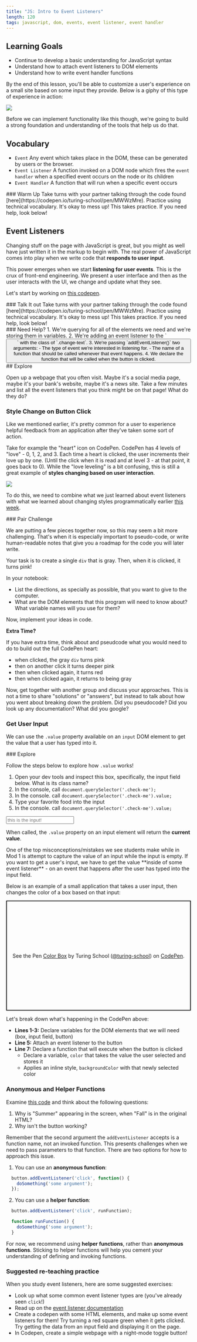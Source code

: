 ```yaml
---
title: "JS: Intro to Event Listeners"
length: 120
tags: javascript, dom, events, event listener, event handler
---
```


## Learning Goals

* Continue to develop a basic understanding for JavaScript syntax
* Understand how to attach event listeners to DOM elements
* Understand how to write event handler functions

By the end of this lesson, you'll be able to customize a user's experience on a small site based on some input they provide. Below is a giphy of this type of experience in action:

<img class="medium" src="./assets/images/dom-manipulation-1/greeting-app.gif">

Before we can implement functionality like this though, we're going to build a strong foundation and understanding of the tools that help us do that.

## Vocabulary

- `Event` Any event which takes place in the DOM, these can be generated by users or the browser.
- `Event Listener` A function invoked on a DOM node which fires the `event handler` when a specified event occurs on the node or its children
- `Event Handler` A function that will run when a specific event occurs

<section class="call-to-action">
### Warm Up
Take turns with your partner talking through the code found [here](https://codepen.io/turing-school/pen/MWWzMre). Practice using technical vocabulary. It's okay to mess up! This takes practice. If you need help, look below!
</section>

## Event Listeners

Changing stuff on the page with JavaScript is great, but you might as well have just written it in the markup to begin with. The real power of JavaScript comes into play when we write code that **responds to user input**.

This power emerges when we start **listening for user events**. This is the crux of front-end engineering. We present a user interface and then as the user interacts with the UI, we change and update what they see.

Let's start by working on [this codepen](https://codepen.io/kaylaewood/pen/OJRREYN).

<section class="call-to-action">
### Talk It out
Take turns with your partner talking through the code found [here](https://codepen.io/turing-school/pen/MWWzMre). Practice using technical vocabulary. It's okay to mess up! This takes practice. If you need help, look below!
</section>

<section class="answer">
### Need Help?
1. We're querying for all of the elements we need and we're storing them in variables.
2. We're adding an event listener to the `<button>` with the class of `.change-text`.
3. We're passing `addEventListener()` two arguments:
  - The type of event we're interested in listening for.
  - The name of a function that should be called whenever that event happens.
4. We declare the function that will be called when the button is clicked.
</section>

<section class="call-to-action">
## Explore

Open up a webpage that you often visit. Maybe it's a social media page, maybe it's your bank's website, maybe it's a news site. Take a few minutes and list all the event listeners that you think might be on that page! What do they do?

</section>

### Style Change on Button Click

Like we mentioned earlier, it's pretty common for a user to experience helpful feedback from an application after they've taken some sort of action.

Take for example the "heart" icon on CodePen. CodePen has 4 levels of "love" - 0, 1, 2, and 3. Each time a heart is clicked, the user increments their love up by one. (Until the click when it is read and at level 3 - at that point, it goes back to 0). While the "love leveling" is a bit confusing, this is still a great example of **styles changing based on user interaction**.

<img class="medium" src="./assets/images/dom-manipulation-1/codepen-heart-click.gif">

To do this, we need to combine what we just learned about event listeners with what we learned about changing styles programmatically earlier [this week](https://frontend.turing.io/lessons/module-1/js-intro-to-the-dom.html).

<section class="call-to-action">
### Pair Challenge

We are putting a few pieces together now, so this may seem a bit more challenging. That's when it is especially important to pseudo-code, or write human-readable notes that give you a roadmap for the code you will later write.

Your task is to create a single `div` that is gray. Then, when it is clicked, it turns pink!

In your notebook:
* List the directions, as specially as possible, that you want to give to the computer.
* What are the DOM elements that this program will need to know about? What variable names will you use for them?

Now, implement your ideas in code.

**Extra Time?**

If you have extra time, think about and pseudcode what you would need to do to build out the full CodePen heart:   
- when clicked, the gray `div` turns pink
- then on another click it turns deeper pink
- then when clicked again, it turns red
- then when clicked again, it returns to being gray
</section>

Now, get together with another group and discuss your approaches. This is not a time to share "solutions" or "answers", but instead to talk about how you went about breaking down the problem. Did you pseudocode? Did you look up any documentation? What did you google?

### Get User Input

We can use the `.value` property available on an `input` DOM element to get the value that a user has typed into it.

<section class="call-to-action">
### Explore

Follow the steps below to explore how `.value` works!
1. Open your dev tools and inspect this box, specifically, the input field below. What is its class name?
2. In the console, call `document.querySelector('.check-me');`
3. In the console. call `document.querySelector('.check-me').value;`
4. Type your favorite food into the input
5. In the console. call `document.querySelector('.check-me').value;`

<input type="text" class="check-me" placeholder="this is the input!">

</section>

When called, the `.value` property on an input element will return the **current value**.

<section class="note">
One of the top misconceptions/mistakes we see students make while in Mod 1 is attempt to capture the value of an input while the input is empty. If you want to get a user's input, we have to get the value **inside of some event listener** - on an event that happens after the user has typed into the input field.
</section>

Below is an example of a small application that takes a user input, then changes the color of a box based on that input:

<p class="codepen" data-height="300" data-theme-id="37918" data-default-tab="html,result" data-user="turing-school" data-slug-hash="bGGeKVa" style="height: 300px; box-sizing: border-box; display: flex; align-items: center; justify-content: center; border: 2px solid; margin: 1em 0; padding: 1em;" data-pen-title="Color Box">
  <span>See the Pen <a href="https://codepen.io/turing-school/pen/bGGeKVa">
  Color Box</a> by Turing School (<a href="https://codepen.io/turing-school">@turing-school</a>)
  on <a href="https://codepen.io">CodePen</a>.</span>
</p>
<script async src="https://static.codepen.io/assets/embed/ei.js"></script>

Let's break down what's happening in the CodePen above:
- **Lines 1-3:** Declare variables for the DOM elements that we will need (box, input field, button)
- **Line 5:** Attach an event listener to the button
- **Line 7:** Declare a function that will execute when the button is clicked
  - Declare a variable, `color` that takes the value the user selected and stores it
  - Applies an inline style, `backgroundColor` with that newly selected color


### Anonymous and Helper Functions
Examine [this code](https://codepen.io/kaylaewood/pen/eYddjBL) and think about the following questions:
1. Why is "Summer" appearing in the screen, when "Fall" is in the original HTML?
2. Why isn't the button working?

Remember that the second argument the `addEventListener` accepts is a function name, not an invoked function. This presents challenges when we need to pass parameters to that function. There are two options for how to approach this issue.

1. You can use an **anonymous function**:
```js
  button.addEventListener('click', function() {
    doSomething('some argument');
  });
```

2. You can use a **helper function**:
```js
  button.addEventListener('click', runFunction);

  function runFunction() {
    doSomething('some argument');
  }
```

For now, we recommend using **helper functions**, rather than **anonymous functions**. Sticking to helper functions will help you cement your understanding of defining and invoking functions.

### Suggested re-teaching practice

When you study event listeners, here are some suggested exercises:

- Look up what some common event listener types are (you've already seen `click`!)
- Read up on the [event listener documentation](https://developer.mozilla.org/en-US/docs/Web/API/EventTarget/addEventListener)
- Create a codepen with some HTML elements, and make up some event listeners for them! Try turning a red square green when it gets clicked. Try getting the data from an input field and displaying it on the page.
- In Codepen, create a simple webpage with a night-mode toggle button!
